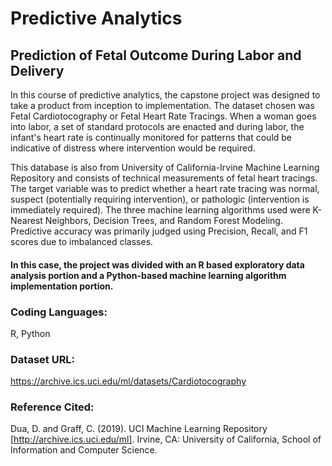 # Predictive Analytics

## Prediction of Fetal Outcome During Labor and Delivery

In this course of predictive analytics, the capstone project was designed to take a product from inception to implementation.  The dataset chosen was Fetal Cardiotocography or Fetal Heart Rate Tracings.  When a woman goes into labor, a set of standard protocols are enacted and during labor, the infant's heart rate is continually monitored for patterns that could be indicative of distress where intervention would be required.

This database is also from University of California-Irvine Machine Learning Repository and consists of technical measurements of fetal heart tracings.  The target variable was to predict whether a heart rate tracing was normal, suspect (potentially requiring intervention), or pathologic (intervention is immediately required).  The three machine learning algorithms used were K-Nearest Neighbors, Decision Trees, and Random Forest Modeling.  Predictive accuracy was primarily judged using Precision, Recall, and F1 scores due to imbalanced classes.

#### In this case, the project was divided with an R based exploratory data analysis portion and a Python-based machine learning algorithm implementation portion.

### Coding Languages:
R, Python

### Dataset URL:
https://archive.ics.uci.edu/ml/datasets/Cardiotocography

### Reference Cited:

Dua, D. and Graff, C. (2019). UCI Machine Learning Repository [http://archive.ics.uci.edu/ml]. Irvine, CA: University of California, School of Information and Computer Science.

